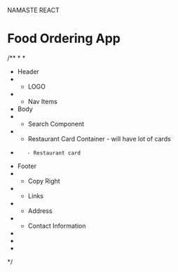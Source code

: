 NAMASTE REACT

# Food Ordering App
/**
 *
 *
 * Header
 *    - LOGO
 *    - Nav Items
 * Body
 *    - Search Component
 *    - Restaurant Card Container - will have lot of cards
 *        - Restaurant card
 * Footer
 *    - Copy Right
 *    - Links
 *    - Address
 *    - Contact Information
 *
 *
 *
 */